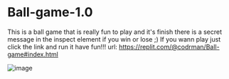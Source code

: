 # Ball-game-1.0
This is a ball game that is really fun to play and it's finish there is a secret message in the inspect element if you win or lose ;)
If you wann play just click the link and run it have fun!!!
url: https://replit.com/@codrman/Ball-game#index.html

![image](https://user-images.githubusercontent.com/68082556/132610155-1effa461-c136-40fc-8eb5-e98e30fd8a48.png)


